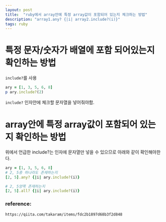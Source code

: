 ```yaml
---
layout: post
title:  "ruby에서 array안에 특정 array값이 포함되어 있는지 체크하는 방법"
description: "array1.any? {|i| array2.include?(i)}"
tags: ruby
---
```




# 특정 문자/숫자가 배열에 포함 되어있는지 확인하는 방법

`include?`를 사용

```ruby
ary = [1, 3, 5, 6, 8]
p ary.include?(2)
```

`include?` 인자안에 체크할 문자열을 넣어줘야함.

# array안에 특정 array값이 포함되어 있는지 확인하는 방법

위에서 언급한 include?는 인자에 문자열만 넣을 수 있으므로
아래와 같이 확인해야한다.

```ruby
ary = [1, 3, 5, 6, 8]
# 2, 5중 하나라도 존재하는지
[2, 5].any? {|i| ary.include?(i)}

# 2, 5양쪽 존재하는지
[2, 5].all? {|i| ary.include?(i)}
```


### reference:

```
https://qiita.com/takaram/items/fdc2b1897d68b3f2d848
```